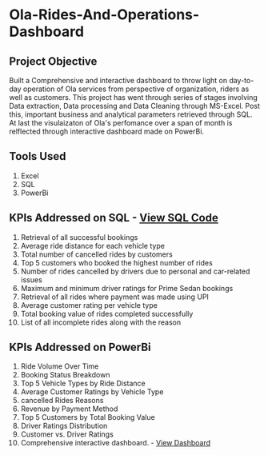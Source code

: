 # Ola-Rides-And-Operations-Dashboard
## Project Objective
Built a Comprehensive and interactive dashboard to throw light on day-to-day operation of Ola services from perspective of organization, riders as well as customers. This project has went through series of stages involving Data extraction, Data processing and Data Cleaning through MS-Excel. Post this, important business and analytical parameters retrieved through SQL. At last the visulaizaton of Ola's perfomance over a span of month is relflected through interactive dashboard made on PowerBi.
## Tools Used
1) Excel
2) SQL
3) PowerBi
## KPIs Addressed on SQL - <a href="https://github.com/Vivek-Newhere/Ola-Rides-And-Operations-Dashboard/blob/main/Ola_SQL_Answers.sql">View SQL Code</a>
1) Retrieval of all successful bookings
2) Average ride distance for each vehicle type
3) Total number of cancelled rides by customers
4) Top 5 customers who booked the highest number of rides
5) Number of rides cancelled by drivers due to personal and car-related issues
6) Maximum and minimum driver ratings for Prime Sedan bookings
7) Retrieval of all rides where payment was made using UPI
8) Average customer rating per vehicle type
9) Total booking value of rides completed successfully
10) List of all incomplete rides along with the reason

## KPIs Addressed on PowerBi
1) Ride Volume Over Time
2) Booking Status Breakdown
3) Top 5 Vehicle Types by Ride Distance
4) Average Customer Ratings by Vehicle Type
5) cancelled Rides Reasons
6) Revenue by Payment Method
7) Top 5 Customers by Total Booking Value
8)  Driver Ratings Distribution
9)   Customer vs. Driver Ratings
10) Comprehensive interactive dashboard. - <a href="https://github.com/Vivek-Newhere/Ola-Rides-And-Operations-Dashboard/blob/main/Ola%20Rides%20and%20Operations%20Dashboard.pbix">View Dashboard</a>
